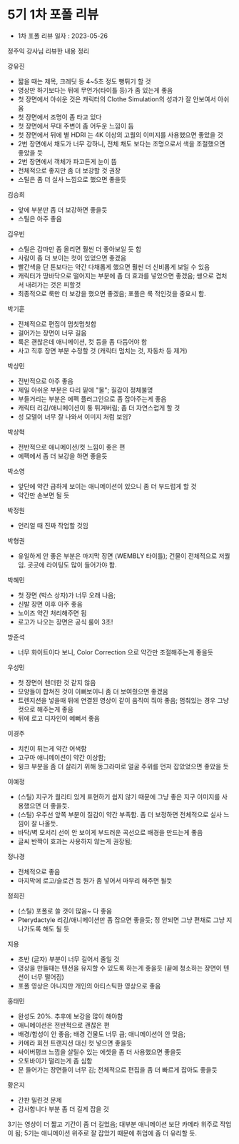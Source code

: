 # 5기 1차 포폴 리뷰
- 1차 포폴 리뷰 일자 : 2023-05-26

정주익 강사님 리뷰한 내용 정리

강유진
- 짧을 때는 제목, 크레딧 등 4~5초 정도 뻥튀기 할 것
- 영상만 하기보다는 뒤에 무언가(타이틀 등)가 좀 있는게 좋음
- 첫 장면에서 아쉬운 것은 캐릭터의 Clothe Simulation의 성과가 잘 안보여서 아쉬움
- 첫 장면에서 조명이 좀 타고 있다
- 첫 장면에서 무대 주변이 좀 어두운 느낌이 듬
- 첫 장면에서 뒤에 별 HDRI 는 4K 이상의 고퀄의 이미지를 사용했으면 좋았을 것
- 2번 장면에서 채도가 너무 강하니, 전체 채도 보다는 조명으로서 색을 조절했으면 좋았을 듯
- 2번 장면에서 객체가 파고든게 눈이 뜸
- 전체적으로 좋지만 좀 더 보강할 것 권장
- 스틸은 좀 더 실사 느낌으로 했으면 좋을듯

김승희
- 앞에 부분만 좀 더 보강하면 좋을듯
- 스틸은 아주 좋음

김우빈
- 스틸은 감마만 좀 올리면 훨씬 더 좋아보일 듯 함
- 사람이 좀 더 보이는 컷이 있었으면 좋겠음
- 빨간색을 단 톤보다는 약간 다채롭게 했으면 훨씬 더 신비롭게 보일 수 있음
- 캐릭터가 땅바닥으로 떨어지는 부분에 좀 더 효과를 넣었으면 좋겠음; 쌩으로 겹처서 내려가는 것은 피할것
- 최종적으로 룩만 더 보강을 했으면 좋겠음; 포폴은 룩 적인것을 중요시 함.

박기훈
- 전체적으로 편집이 멈칫멈칫함
- 걸어가는 장면이 너무 길음
- 룩은 괜찮은데 애니메이션, 컷 등을 좀 다듬어야 함
- 사고 직후 장면 부분 수정할 것 (캐릭터 멈치는 것, 자동차 등 제거)

박상민
- 전반적으로 아주 좋음
- 제일 아쉬운 부분은 다리 밑에 "물"; 질감이 정체불명
- 부들거리는 부분은 에펙 플러그인으로 좀 잡아주는게 좋음
- 캐릭터 리깅/애니메이션이 퉁 튀겨버림; 좀 더 자연스럽게 할 것
- 성 모델이 너무 잘 나와서 이미지 처럼 보임?

박상혁
- 전반적으로 애니메이션/컷 느낌이 좋은 편
- 에펙에서 좀 더 보강을 하면 좋을듯

박소영
- 앞단에 약간 급하게 보이는 애니메이션이 있으니 좀 더 부드럽게 할 것
- 약간만 손보면 될 듯

박정원
- 언리얼 때 진짜 작업할 것임

박형권
- 유일하게 안 좋은 부분은 마지막 장면 (WEMBLY 타이틀); 건물이 전체적으로 저퀄임. 곳곳에 라이팅도 많이 들어가야 함.

박혜민
- 첫 장면 (박스 상자)가 너무 오래 나옴;
- 신발 장면 이후 아주 좋음
- 노이즈 약간 처리해주면 됨
- 로고가 나오는 장면은 공식 룰이 3초!

방준석
- 너무 화이트이다 보니, Color Correction 으로 약간만 조절해주는게 좋을듯

우성민
- 첫 장면이 렌더한 것 같지 않음
- 모양들이 합쳐진 것이 이뻐보이니 좀 더 보여줬으면 좋겠음
- 트렌지션을 넣을때 뒤에 연결된 영상이 같이 움직여 줘야 좋음; 멈춰있는 경우 그냥 컷으로 해주는게 좋음
- 뒤에 로고 디자인이 예뻐서 좋음

이경주
- 치킨이 튀는게 약간 어색함
- 고구마 애니메이션이 약간 이상함;
- 윙크 부분을 좀 더 살리기 위해 동그라미로 얼굴 주위를 먼저 잡았었으면 좋았을 듯

이예정
- (스틸) 지구가 퀄리티 있게 표현하기 쉽지 않기 때문에 그냥 좋은 지구 이미지를 사용했으면 더 좋을듯.
- (스틸) 우주선 앞쪽 부분이 질감이 약간 부족함. 좀 더 보정하면 전체적으로 실사 느낌이 잘 나올듯.
- 바닥/벽 모서리 선이 안 보이게 부드러운 곡선으로 배경을 만드는게 좋음
- 글씨 반짝이 효과는 사용하지 않는게 권장됨;

정나경
- 전체적으로 좋음
- 마지막에 로고/슬로건 등 뭔가 좀 넣어서 마무리 해주면 될듯

정희진
- (스틸) 포폴로 쓸 것이 많음~ 다 좋음
- Pterydactyle 리깅/애니메이션만 좀 잡으면 좋을듯; 정 안되면 그냥 편채로 그냥 지나가도록 해도 될 듯

지용
- 초반 (글자) 부분이 너무 길어서 줄일 것
- 영상을 만들때는 텐션을 유지할 수 있도록 하는게 좋을듯 (끝에 청소하는 장면이 텐션이 너무 떨어짐)
- 포폴 영상은 아니지만 개인의 아티스틱한 영상으로 좋음

홍태민
- 완성도 20%. 추후에 보강을 많이 해야함
- 애니메이션은 전반적으로 괜찮은 편
- 배경/합성이 안 좋음; 배경 건물도 너무 큼; 애니메이션이 안 맞음;
- 카메라 회전 트랜지션 대신 컷 넣으면 좋을듯
- 싸이버펑크 느낌을 살릴수 있는 에셋을 좀 더 사용했으면 좋을듯
- 오토바이가 떨리는게 좀 심함
- 문 들어가는 장면들이 너무 김; 전체적으로 편집을 좀 더 빠르게 잡아도 좋을듯

황은지
- 간판 밀린것 문제
- 감사합니다 부분 좀 더 길게 잡을 것


3기는 영상이 더 짧고 기간이 좀 더 길었음; 대부분 애니메이션 보단 카메라 위주로 작업이 됨;
5기는 애니메이션 위주로 잘 잡았기 때문에 취업에 좀 더 유리할 듯.







